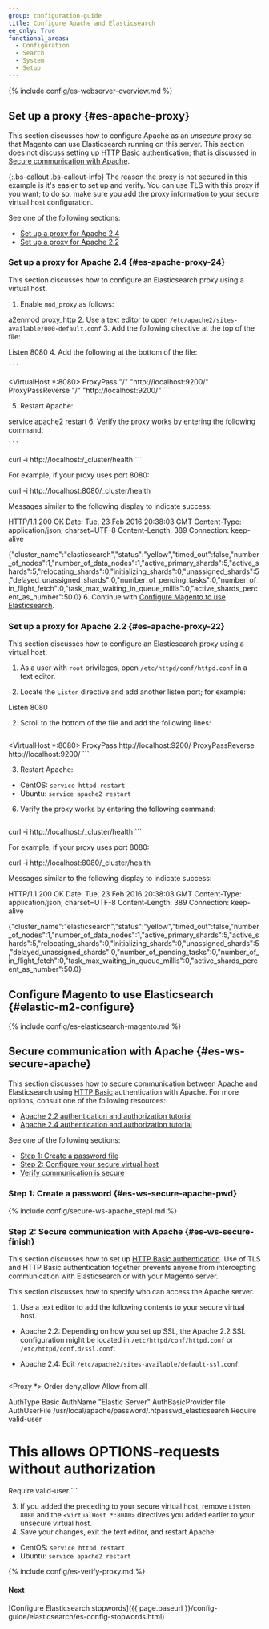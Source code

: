 ```yaml
---
group: configuration-guide
title: Configure Apache and Elasticsearch
ee_only: True
functional_areas:
  - Configuration
  - Search
  - System
  - Setup
---
```


{% include config/es-webserver-overview.md %}

## Set up a proxy {#es-apache-proxy}

This section discusses how to configure Apache as an *unsecure* proxy so that Magento can use Elasticsearch running on this server. This section does not discuss setting up HTTP Basic authentication; that is discussed in [Secure communication with Apache](#es-ws-secure-apache).

{:.bs-callout .bs-callout-info}
The reason the proxy is not secured in this example is it's easier to set up and verify. You can use TLS with this proxy if you want; to do so, make sure you add the proxy information to your secure virtual host configuration.

See one of the following sections:

* [Set up a proxy for Apache 2.4](#es-apache-proxy-24)
* [Set up a proxy for Apache 2.2](#es-apache-proxy-22)

### Set up a proxy for Apache 2.4 {#es-apache-proxy-24}

This section discusses how to configure an Elasticsearch proxy using a virtual host.

1. Enable `mod_proxy` as follows:

  a2enmod proxy_http
2. Use a text editor to open `/etc/apache2/sites-available/000-default.conf`
3. Add the following directive at the top of the file:

  Listen 8080
4. Add the following at the bottom of the file:

    ```
  <VirtualHost *:8080>
     ProxyPass "/" "http://localhost:9200/"
     ProxyPassReverse "/" "http://localhost:9200/"
  </VirtualHost>
    ```

5. Restart Apache:

  service apache2 restart
6. Verify the proxy works by entering the following command:

    ```
  curl -i http://localhost:<proxy port>/_cluster/health
    ```

 For example, if your proxy uses port 8080:

  curl -i http://localhost:8080/_cluster/health

 Messages similar to the following display to indicate success:

  HTTP/1.1 200 OK
  Date: Tue, 23 Feb 2016 20:38:03 GMT
  Content-Type: application/json; charset=UTF-8
  Content-Length: 389
  Connection: keep-alive

  {"cluster_name":"elasticsearch","status":"yellow","timed_out":false,"number_of_nodes":1,"number_of_data_nodes":1,"active_primary_shards":5,"active_shards":5,"relocating_shards":0,"initializing_shards":0,"unassigned_shards":5,"delayed_unassigned_shards":0,"number_of_pending_tasks":0,"number_of_in_flight_fetch":0,"task_max_waiting_in_queue_millis":0,"active_shards_percent_as_number":50.0}
6. Continue with [Configure Magento to use Elasticsearch](#elastic-m2-configure).

### Set up a proxy for Apache 2.2 {#es-apache-proxy-22}

This section discusses how to configure an Elasticsearch proxy using a virtual host.

1. As a user with `root` privileges, open `/etc/httpd/conf/httpd.conf` in a text editor.

2. Locate the `Listen` directive and add another listen port; for example:

  Listen 8080

2. Scroll to the bottom of the file and add the following lines:

    ```
  <VirtualHost *:8080>
   ProxyPass http://localhost:9200/
   ProxyPassReverse http://localhost:9200/
  </VirtualHost>
    ```

3. Restart Apache:

 * CentOS: `service httpd restart`
 * Ubuntu: `service apache2 restart`
6. Verify the proxy works by entering the following command:

    ```
  curl -i http://localhost:<proxy port>/_cluster/health
    ```

 For example, if your proxy uses port 8080:

  curl -i http://localhost:8080/_cluster/health

 Messages similar to the following display to indicate success:

  HTTP/1.1 200 OK
  Date: Tue, 23 Feb 2016 20:38:03 GMT
  Content-Type: application/json; charset=UTF-8
  Content-Length: 389
  Connection: keep-alive

  {"cluster_name":"elasticsearch","status":"yellow","timed_out":false,"number_of_nodes":1,"number_of_data_nodes":1,"active_primary_shards":5,"active_shards":5,"relocating_shards":0,"initializing_shards":0,"unassigned_shards":5,"delayed_unassigned_shards":0,"number_of_pending_tasks":0,"number_of_in_flight_fetch":0,"task_max_waiting_in_queue_millis":0,"active_shards_percent_as_number":50.0}

## Configure Magento to use Elasticsearch {#elastic-m2-configure}

{% include config/es-elasticsearch-magento.md %}

## Secure communication with Apache {#es-ws-secure-apache}

This section discusses how to secure communication between Apache and Elasticsearch using [HTTP Basic](http://tools.ietf.org/html/rfc2617) authentication with Apache. For more options, consult one of the following resources:

* [Apache 2.2 authentication and authorization tutorial](http://httpd.apache.org/docs/2.2/howto/auth.html)
* [Apache 2.4 authentication and authorization tutorial](http://httpd.apache.org/docs/2.4/howto/auth.html)

See one of the following sections:

* [Step 1: Create a password file](#es-ws-secure-apache-pwd)
* [Step 2: Configure your secure virtual host](#es-ws-secure-finish)
* [Verify communication is secure](#es-ws-secure-verify)

### Step 1: Create a password {#es-ws-secure-apache-pwd}
{% include config/secure-ws-apache_step1.md %}

### Step 2: Secure communication with Apache {#es-ws-secure-finish}

This section discusses how to set up [HTTP Basic authentication](https://httpd.apache.org/docs/2.2/howto/auth.html). Use of TLS and HTTP Basic authentication together prevents anyone from intercepting communication with Elasticsearch or with your Magento server.

This section discusses how to specify who can access the Apache server.

1. Use a text editor to add the following contents to your secure virtual host.

 * Apache 2.2: Depending on how you set up SSL, the Apache 2.2 SSL configuration might be located in `/etc/httpd/conf/httpd.conf` or `/etc/httpd/conf.d/ssl.conf`.

 * Apache 2.4: Edit `/etc/apache2/sites-available/default-ssl.conf`

    ```
  <Proxy *>
    Order deny,allow
    Allow from all

   AuthType Basic
   AuthName "Elastic Server"
   AuthBasicProvider file
   AuthUserFile /usr/local/apache/password/.htpasswd_elasticsearch
   Require valid-user

  # This allows OPTIONS-requests without authorization
   <LimitExcept OPTIONS>
     Require valid-user
   </LimitExcept>
   </Proxy>
     ```

3. If you added the preceding to your secure virtual host, remove `Listen 8080` and the `<VirtualHost *:8080>` directives you added earlier to your unsecure virtual host.
4. Save your changes, exit the text editor, and restart Apache:

* CentOS: `service httpd restart`
* Ubuntu: `service apache2 restart`

{% include config/es-verify-proxy.md %}

#### Next

[Configure Elasticsearch stopwords]({{ page.baseurl }}/config-guide/elasticsearch/es-config-stopwords.html)
